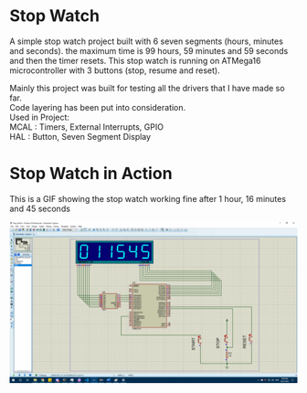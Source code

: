
# Stop Watch

A simple stop watch project built with 6 seven segments (hours, minutes and seconds).
the maximum time is 99 hours, 59 minutes and 59 seconds and then the timer resets.
This stop watch is running on ATMega16 microcontroller with 3 buttons
(stop, resume and reset).

Mainly this project was built for testing all the drivers that I have made so far.<br />
Code layering has been put into consideration.<br />
Used in Project:<br />
MCAL : Timers, External Interrupts, GPIO<br />
HAL : Button, Seven Segment Display


# Stop Watch in Action
This is a GIF showing the stop watch working fine after 1 hour, 16 minutes and 45 seconds

<img src="Images/stop_watch_in_action.gif">


